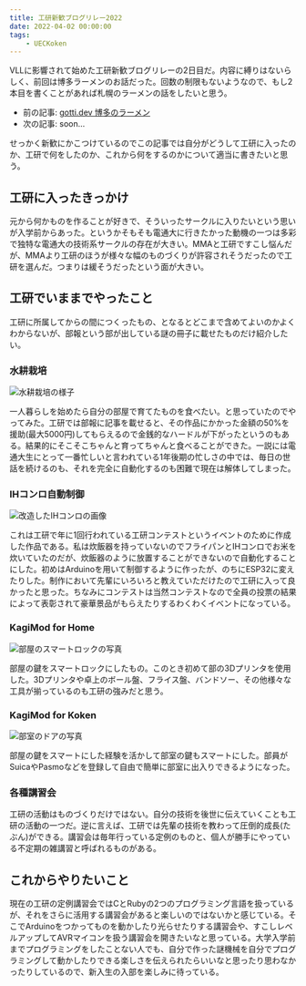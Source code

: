 ```yaml
---
title: 工研新歓ブログリレー2022
date: 2022-04-02 00:00:00
tags:
    - UECKoken
---
```


VLLに影響されて始めた工研新歓ブログリレーの2日目だ。内容に縛りはないらしく、前回は博多ラーメンのお話だった。回数の制限もないようなので、もし2本目を書くことがあれば札幌のラーメンの話をしたいと思う。

- 前の記事: [gotti.dev 博多のラーメン](https://gotti.dev/post/koken_blog_relay_2022_ramen/)
- 次の記事: soon...

せっかく新歓にかこつけているのでこの記事では自分がどうして工研に入ったのか、工研で何をしたのか、これから何をするのかについて適当に書きたいと思う。

<!-- more -->

## 工研に入ったきっかけ

元から何かものを作ることが好きで、そういったサークルに入りたいという思いが入学前からあった。というかそもそも電通大に行きたかった動機の一つは多彩で独特な電通大の技術系サークルの存在が大きい。MMAと工研ですこし悩んだが、MMAより工研のほうが様々な幅のものづくりが許容されそうだったので工研を選んだ。つまりは緩そうだったという面が大きい。

## 工研でいままでやったこと

工研に所属してからの間につくったもの、となるとどこまで含めてよいのかよくわからないが、部報という部が出している謎の冊子に載せたものだけ紹介したい。

### 水耕栽培

![水耕栽培の様子](https://lnln.dev/works/lettuce/005.jpg)

一人暮らしを始めたら自分の部屋で育てたものを食べたい。と思っていたのでやってみた。工研では部報に記事を載せると、その作品にかかった金額の50%を援助(最大5000円)してもらえるので金銭的なハードルが下がったというのもある。結果的にそこそこちゃんと育ってちゃんと食べることができた。一説には電通大生にとって一番忙しいと言われている1年後期の忙しさの中では、毎日の世話を続けるのも、それを完全に自動化するのも困難で現在は解体してしまった。



### IHコンロ自動制御

![改造したIHコンロの画像](https://lnln.dev/works/autoIH/thumbnail.jpg)

これは工研で年に1回行われている工研コンテストというイベントのために作成した作品である。私は炊飯器を持っていないのでフライパンとIHコンロでお米を炊いていたのだが、炊飯器のように放置することができないので自動化することにした。初めはArduinoを用いて制御するように作ったが、のちにESP32に変えたりした。制作において先輩にいろいろと教えていただけたので工研に入って良かったと思った。ちなみにコンテストは当然コンテストなので全員の投票の結果によって表彰されて豪華景品がもらえたりするわくわくイベントになっている。



### KagiMod for Home

![部屋のスマートロックの写真](https://lnln.dev/works/KagiMod/KM4H.jpg)

部屋の鍵をスマートロックにしたもの。このとき初めて部の3Dプリンタを使用した。3Dプリンタや卓上のボール盤、フライス盤、バンドソー、その他様々な工具が揃っているのも工研の強みだと思う。



### KagiMod for Koken

![部室のドアの写真](https://lnln.dev/works/KagiMod/KM4K.jpg)

部屋の鍵をスマートにした経験を活かして部室の鍵もスマートにした。部員がSuicaやPasmoなどを登録して自由で簡単に部室に出入りできるようになった。


### 各種講習会

工研の活動はものづくりだけではない。自分の技術を後世に伝えていくことも工研の活動の一つだ。逆に言えば、工研では先輩の技術を教わって圧倒的成長(たぶん)ができる。講習会は毎年行っている定例のものと、個人が勝手にやっている不定期の雑講習と呼ばれるものがある。



## これからやりたいこと

現在の工研の定例講習会ではCとRubyの2つのプログラミング言語を扱っているが、それをさらに活用する講習会があると楽しいのではないかと感じている。そこでArduinoをつかってものを動かしたり光らせたりする講習会や、すこしレベルアップしてAVRマイコンを扱う講習会を開きたいなと思っている。大学入学前までプログラミングをしたことない人でも、自分で作った謎機械を自分でプログラミングして動かしたりできる楽しさを伝えられたらいいなと思ったり思わなかったりしているので、新入生の入部を楽しみに待っている。

